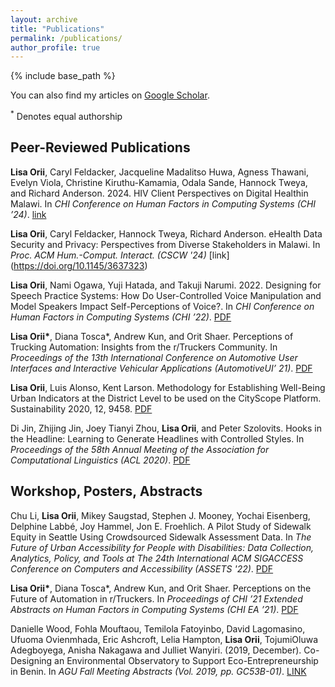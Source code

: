 ```yaml
---
layout: archive
title: "Publications"
permalink: /publications/
author_profile: true
---
```


{% include base_path %}

You can also find my articles on [Google Scholar](https://scholar.google.com/citations?user=qEfndNsAAAAJ&hl=en&oi=sra).

<sup>*</sup> Denotes equal authorship
## Peer-Reviewed Publications

**Lisa Orii**, Caryl Feldacker, Jacqueline Madalitso Huwa, Agness Thawani, Evelyn Viola, Christine Kiruthu-Kamamia, Odala Sande, Hannock Tweya, and Richard Anderson. 2024. HIV Client Perspectives on Digital Healthin Malawi. In *CHI Conference on Human Factors in Computing Systems (CHI ’24)*. [link](https://arxiv.org/pdf/2404.04444.pdf)

**Lisa Orii**, Caryl Feldacker, Hannock Tweya, Richard Anderson. eHealth Data Security and Privacy: Perspectives from Diverse Stakeholders in Malawi. In *Proc. ACM Hum.-Comput. Interact. (CSCW '24)* [link] (https://doi.org/10.1145/3637323)

**Lisa Orii**, Nami Ogawa, Yuji Hatada, and Takuji Narumi. 2022. Designing for Speech Practice Systems: How Do User-Controlled Voice Manipulation and Model Speakers Impact Self-Perceptions of Voice?. In *CHI Conference on Human Factors in Computing Systems (CHI ’22)*. [PDF](https://dl.acm.org/doi/pdf/10.1145/3491102.3502093)

**Lisa Orii\***, Diana Tosca\*, Andrew Kun, and Orit Shaer. Perceptions of Trucking Automation: Insights from the r/Truckers Community. In *Proceedings of the 13th International Conference on Automotive User Interfaces and Interactive Vehicular Applications (AutomotiveUI’ 21)*. [PDF](https://dl.acm.org/doi/pdf/10.1145/3409118.3475154)

**Lisa Orii**, Luis Alonso, Kent Larson. Methodology for Establishing Well-Being Urban Indicators at the District Level to be used on the CityScope Platform. Sustainability 2020, 12, 9458. [PDF](https://www.mdpi.com/2071-1050/12/22/9458/pdf)

Di Jin, Zhijing Jin, Joey Tianyi Zhou, **Lisa Orii**, and Peter Szolovits. Hooks in the Headline: Learning to Generate Headlines with Controlled Styles. In *Proceedings of the 58th Annual Meeting of the Association for Computational Linguistics (ACL 2020)*. [PDF](https://aclanthology.org/2020.acl-main.456.pdf)

## Workshop, Posters, Abstracts

Chu Li, **Lisa Orii**, Mikey Saugstad, Stephen J. Mooney, Yochai Eisenberg, Delphine Labbé, Joy Hammel, Jon E. Froehlich. A Pilot Study of Sidewalk Equity in Seattle Using Crowdsourced Sidewalk Assessment Data. In *The Future of Urban Accessibility for People with Disabilities: Data Collection, Analytics, Policy, and Tools at The 24th International ACM SIGACCESS Conference on Computers and Accessibility (ASSETS '22)*. [PDF](https://makeabilitylab.cs.washington.edu/media/publications/Li_APilotStudyOfSidewalkEquityInSeattleUsingCrowdsourcedSidewalkAssessmentData_URBANACCESS2022.pdf)

**Lisa Orii\***, Diana Tosca\*, Andrew Kun, and Orit Shaer. Perceptions on the Future of Automation in r/Truckers. In *Proceedings of CHI ’21 Extended Abstracts on Human Factors in Computing Systems (CHI EA ’21)*. [PDF](https://dl.acm.org/doi/pdf/10.1145/3411763.3451637)

Danielle Wood, Fohla Mouftaou, Temilola Fatoyinbo, David Lagomasino, Ufuoma Ovienmhada, Eric Ashcroft, Lelia Hampton, **Lisa Orii**, TojumiOluwa Adegboyega, Anisha Nakagawa and Julliet Wanyiri. (2019, December). Co-Designing an Environmental Observatory to Support Eco-Entrepreneurship in Benin. In *AGU Fall Meeting Abstracts (Vol. 2019, pp. GC53B-01)*. [LINK](https://agu.confex.com/agu/fm19/meetingapp.cgi/Paper/516235)
